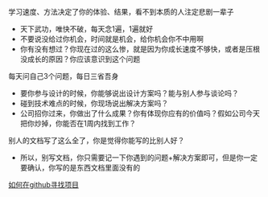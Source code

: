 学习速度、方法决定了你的体验、结果，看不到本质的人注定悲剧一辈子

- 天下武功，唯快不破，每天念1遍，1遍就好
- 不要说没给过你机会，时间就是机会，给你机会你不中用啊
- 你有没有想过？你现在过的这么惨，就是因为你成长速度不够快，或者是压根没成长的原因？你应该意识到这个问题

每天问自己3个问题，每日三省吾身

- 要你参与设计的时候，你能够说出设计方案吗？能与别人参与谈论吗？
- 碰到技术难点的时候，你现场说出解决方案吗？
- 公司招你过来，你做出了什么成果？你有体现你应有的价值吗？假如公司今天把你炒掉，你能否在1周内找到工作？

别人的文档写了这么全了，你是觉得你能写的比别人好？

- 所以，别写文档，你只需要记一下你遇到的问题+解决方案即可，但是你一定要确认，你写的是东西文档里面没有的



[如何在github寻找项目](https://juejin.cn/post/6937908330362994702)


